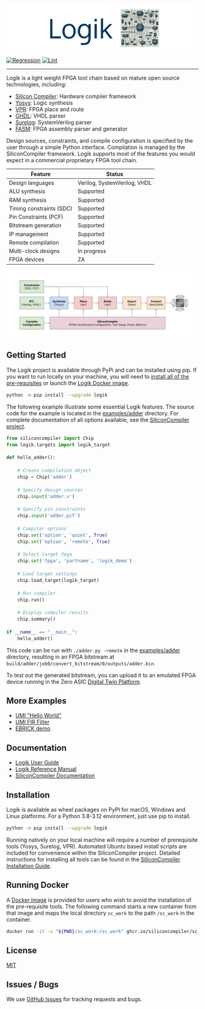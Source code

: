 ![image info](images/logik_logo_with_text.png)

[![Regression](https://github.com/zeroasiccorp/logik/actions/workflows/regression.yml/badge.svg)](https://github.com/zeroasiccorp/logik/actions/workflows/regression.yml)
[![Lint](https://github.com/zeroasiccorp/logik/actions/workflows/lint.yml/badge.svg)](https://github.com/zeroasiccorp/logik/actions/workflows/lint.yml)

-----------------------------------------------------------------------------------

Logik is a light weight FPGA tool chain based on mature open source technologies, including:

* [Silicon Compiler](https://github.com/siliconcompiler/siliconcompiler): Hardware compiler framework
* [Yosys](https://github.com/YosysHQ/yosys): Logic synthesis
* [VPR](https://github.com/verilog-to-routing/vtr-verilog-to-routing): FPGA place and route
* [GHDL](https://ghdl.github.io/ghdl/): VHDL parser
* [Surelog](https://github.com/chipsalliance/Surelog): SystemVerilog parser
* [FASM](https://github.com/chipsalliance/fasm): FPGA assembly parser and generator

Design sources, constraints, and compile configuration is specified by the user through a simple Python interface. Compilation is managed by the SiliconCompiler framework. Logik supports most of the features you would expect in a commercial proprietary FPGA tool chain.

| Feature                  | Status |
|--------------------------|--------|
| Design languages         | Verilog, SystemVerilog, VHDL
| ALU synthesis            | Supported
| RAM synthesis            | Supported
| Timing constraints (SDC) | Supported
| Pin Constraints (PCF)    | Supported
| Bitstream generation     | Supported
| IP management            | Supported
| Remote compilation       | Supported
| Multi-clock designs      | In progress
| FPGA devices             | ZA

![image info](images/logik_flow.svg)

## Getting Started

The Logik project is available through PyPi and can be installed using pip. If you want to run locally on your machine, you will need to [install all of the pre-requisites]((#installation)) or launch the [Logik Docker image](#running-docker).

```sh
python -m pip install --upgrade logik
```

The following example illustrate some essential Logik features. The source code for the example is located in the [examples/adder](examples/adder/) directory. For complete documentation of all options available, see the [SiliconCompiler project](https://github.com/siliconcompiler/siliconcompiler/blob/main/README.md). 

```python
from siliconcompiler import Chip
from logik.targets import logik_target

def hello_adder():

    # Create compilation object
    chip = Chip('adder')                                  

    # Specify design sources
    chip.input('adder.v')

    # Specify pin constraints
    chip.input('adder.pcf')

    # Compiler options
    chip.set('option', 'quiet', True)
    chip.set('option', 'remote', True)

    # Select target fpga
    chip.set('fpga', 'partname', 'logik_demo')

    # Load target settings
    chip.load_target(logik_target)                        

    # Run compiler
    chip.run()

    # Display compiler results
    chip.summary()

if __name__ == "__main__":
    hello_adder()
```

This code can be run with `./adder.py -remote` in the [examples/adder](examples/adder/) directory, resulting in an FPGA bitstream at `build/adder/job0/convert_bitstream/0/outputs/adder.bin`.

To test out the generated bitstream, you can upload it to an emulated FPGA device running in the Zero ASIC [Digital Twin Platform](https://www.zeroasic.com/emulation?demo=fpga).


## More Examples

* [UMI "Hello World"](./examples/umi_hello/)
* [UMI FIR Filter](./examples/umi_fir_filter)
* [EBRICK demo](./examples/ebrick_demo_fpga/)

## Documentation

* [Logik User Guide]()
* [Logik Reference Manual]()
* [SiliconCompiler Documentation](https://docs.siliconcompiler.com/en/stable/)


## Installation

Logik is available as wheel packages on PyPI for macOS, Windows and Linux platforms. For a Python 3.8-3.12 environment, just use pip to install.

```sh
python -m pip install --upgrade logik
```

Running natively on your local machine will require a number of prerequisite tools (Yosys, Surelog, VPR). Automated Ubuntu based install scripts are included for convenience within the SiliconCompiler project. Detailed instructions for installing all tools can be found in the [SiliconCompiler Installation Guide](https://docs.siliconcompiler.com/en/stable/user_guide/installation.html#external-tools).


## Running Docker

A [Docker image](https://github.com/siliconcompiler/siliconcompiler/pkgs/container/sc_runner) is provided for users who wish to avoid the installation of the pre-requisite tools. The following command starts a new container from that image and maps the local directory `sc_work` to the path `/sc_work` in the container.

```sh
docker run -it -v "${PWD}/sc_work:/sc_work" ghcr.io/siliconcompiler/sc_runner:latest
```


## License

[MIT](LICENSE)

## Issues / Bugs
We use [GitHub Issues](https://github.com/zeroasiccorp/logik/issues) for tracking requests and bugs.
